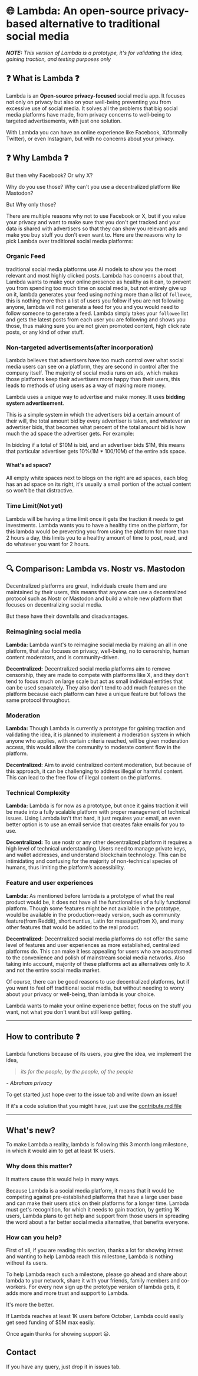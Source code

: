 # 🌐 Lambda: An open-source privacy-based alternative to traditional social media
_**NOTE:** This version of Lambda is a prototype, it's for validating the idea, gaining traction, and testing purposes only_

## ❓ What is Lambda ❓
Lambda is an <b>Open-source privacy-focused </b> social media app. It focuses not only on privacy but also on your well-being preventing you from excessive use of social media.
It solves all the problems that big social media platforms have made, from privacy concerns to well-being to targeted advertisements, with just one solution.

With Lambda you can have an online experience like Facebook, X(formally Twitter), or even Instagram, but with no concerns about your privacy.

## ❓ Why Lambda ❓
But then why Facebook? Or why X?

Why do you use those? Why can't you use a decentralized platform like Mastodon?

But Why only those?

There are multiple reasons why not to use Facebook or X, but if you value your privacy and want to make sure that you don't get tracked and your data is shared with advertisers 
so that they can show you relevant ads and make you buy stuff you don't even want to. Here are the reasons why to pick Lambda over traditional social media platforms:

### Organic Feed 
traditional social media platforms use AI models to show you the most relevant and most highly clicked posts. Lambda has concerns about that, Lambda wants to make your online presence
as healthy as it can, to prevent you from spending too much time on social media, but not entirely give up on it, lambda generates your feed using nothing more than a list of `followee`, this is nothing more then a list of users you follow if you are not following anyone, lambda will not generate a feed for you and you would need to follow someone to generate a feed. Lambda simply takes your `followee` list and gets the latest posts from each user you are following and shows you those, thus making sure you are not given promoted content, high click rate posts, or any kind of other stuff.

### Non-targeted advertisements(after incorporation)
Lambda believes that advertisers have too much control over what social media users can see on a platform, they are second in control after the company itself. The majority of social media runs on ads, which makes those platforms keep their advertisers more happy than their users, this leads to methods of using users as a way of making more money.

Lambda uses a unique way to advertise and make money. It uses **bidding system advertisement**.

This is a simple system in which the advertisers bid a certain amount of their will, the total amount bid by every advertiser is taken, and whatever an advertiser bids, that becomes what percent of the total amount bid is how much the ad space the advertiser gets. For example:

In bidding if a total of $10M is bid, and an advertiser bids $1M, this means that particular advertiser gets 10%(1M * 100/10M) of the entire ads space.

#### What's ad space?
All empty white spaces next to blogs on the right are ad spaces, each blog has an ad space on its right, it's usually a small portion of the actual content so won't be that distractive.

### Time Limit(Not yet)
Lambda will be having a time limit once it gets the traction it needs to get investments. Lambda wants you to have a healthy time on the platform, for this lambda would be preventing you from using the platform for more than 2 hours a day, this limits you to a healthy amount of time to post, read, and do whatever you want for 2 hours.

---

## 🔍 Comparison: Lambda vs. Nostr vs. Mastodon
Decentralized platforms are great, individuals create them and are maintained by their users, this means that anyone can use a decentralized protocol such as Nostr or Mastodon and build a whole new platform that focuses on decentralizing social media.

But these have their downfalls and disadvantages.

### Reimagining social media

**Lambda:** Lambda want's to reimagine social media by making an all in one platform, that also focuses on privacy, well-being, no to censorship, human content moderators, and is community-driven.

**Decentralized:** Decentralized social media platforms aim to remove censorship, they are made to compete with platforms like X, and they don't tend to focus much on large scale but act as small individual entities that can be used separately. They also don't tend to add much features on the platform because each platform can have a unique feature but follows the same protocol throughout.

### Moderation

**Lambda:** Though Lambda is currently a prototype for gaining traction and validating the idea, it is planned to implement a moderation system in which anyone who applies, with certain criteria reached, will be given moderation access, this would allow the community to moderate content flow in the platform.

**Decentralized:** Aim to avoid centralized content moderation, but because of this approach, it can be challenging to address illegal or harmful content. This can lead to the free flow of illegal content on the platforms.

### Technical Complexity

**Lambda:** Lambda is for now as a prototype, but once it gains traction it will be made into a fully scalable platform with proper management of technical issues. Using Lambda isn't that hard, it just requires your email, an even better option is to use an email service that creates fake emails for you to use.

**Decentralized:** To use nostr or any other decentralized platform it requires a high level of technical understanding. Users need to manage private keys, and wallet addresses, and understand blockchain technology. This can be intimidating and confusing for the majority of non-technical species of humans, thus limiting the platform’s accessibility.

### Feature and user experiences

**Lambda:** As mentioned before lambda is a prototype of what the real product would be, it does not have all the functionalities of a fully functional platform. Though some features might be not available in the prototype, would be available in the production-ready version, such as community feature(from Reddit), short nuntius, Latin for message(from X), and many other features that would be added to the real product.

**Decentralized:** Decentralized social media platforms do not offer the same level of features and user experiences as more established, centralized platforms do. This can make it less appealing for users who are accustomed to the convenience and polish of mainstream social media networks. Also taking into account, majority of these platforms act as alternatives only to X and not the entire social media market.


Of course, there can be good reasons to use decentralized platforms, but if you want to feel off traditional social media, but without needing to worry about your privacy or well-being, than lambda is your choice.

Lambda wants to make your online experience better, focus on the stuff you want, not what you don't want but still keep getting.

---

## How to contribute ❓

Lambda functions because of its users, you give the idea, we implement the idea, 

> _its for the people, by the people, of the people_

<i>- Abraham privacy</i>

To get started just hope over to the issue tab and write down an issue!

If it's a code solution that you might have, just use the [contribute.md file](https://github.com/ezpie1/lambda-official/blob/main/CONTRIBUTING.md)

---

## What's new?

To make Lambda a reality, lambda is following this 3 month long milestone, in which it would aim to get at least 1K users.

### Why does this matter?

It matters cause this would help in many ways.

Because Lambda is a social media platform, it means that it would be competing against pre-established platforms that have a large user base and can make their users stick on their platforms for a longer time.
Lambda must get's recognition, for which it needs to gain traction, by getting 1K users, Lambda plans to get help and support from those users in spreading the word about a far better social media alternative, that benefits everyone.

### How can you help?

First of all, if you are reading this section, thanks a lot for showing intrest and wanting to help Lambda reach this milestone, Lambda is nothing without its users.

To help Lambda reach such a milestone, please go ahead and share about lambda to your network, share it with your friends, family members and co-workers. For every new sign up the prototype version of lambda gets, it adds more and more trust and support to Lambda.

It's more the better.

If Lambda reaches at least 1K users before October, Lambda could easily get seed funding of $5M max easily.

Once again thanks for showing support 😃.

## Contact
If you have any query, just drop it in issues tab.












